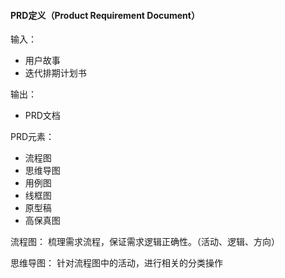 #### PRD定义（Product Requirement Document）

输入：
* 用户故事
* 迭代排期计划书

输出：
* PRD文档

PRD元素：
* 流程图
* 思维导图
* 用例图
* 线框图
* 原型稿
* 高保真图

流程图：
梳理需求流程，保证需求逻辑正确性。（活动、逻辑、方向）

思维导图：
针对流程图中的活动，进行相关的分类操作